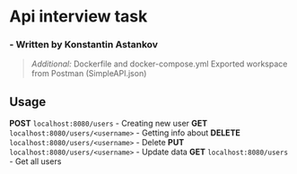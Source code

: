 # Api interview task
### - Written by Konstantin Astankov

> *Additional:*
> Dockerfile and docker-compose.yml 
> Exported workspace from Postman (SimpleAPI.json)

## Usage

**POST** `localhost:8080/users` - Creating new user
**GET** `localhost:8080/users/<username>` - Getting info about <username>
**DELETE** `localhost:8080/users/<username>` - Delete <username>
**PUT** `localhost:8080/users/<username>` - Update <uername> data
**GET** `localhost:8080/users` - Get all users
